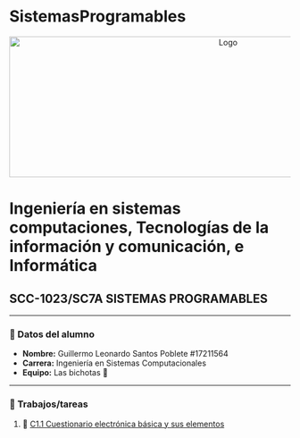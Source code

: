 # SistemasProgramables

<p align="center">
    <img alt="Logo" src="https://www.tijuana.tecnm.mx/wp-content/uploads/2014/11/Heading-Ing-sistemas-768x252.png" width=768 height=252>
</p>

# Ingeniería en sistemas computaciones, Tecnologías de la información y comunicación, e Informática

## SCC-1023/SC7A SISTEMAS PROGRAMABLES

---

### :green_book: Datos del alumno

* **Nombre:** Guillermo Leonardo Santos Poblete #17211564
* **Carrera:** Ingeniería en Sistemas Computacionales
* **Equipo:** Las bichotas :nail_care:
---

### :green_book: Trabajos/tareas​

1. :book: [C1.1 Cuestionario electrónica básica y sus elementos](docs/D1.0_Sensores.md)
  

